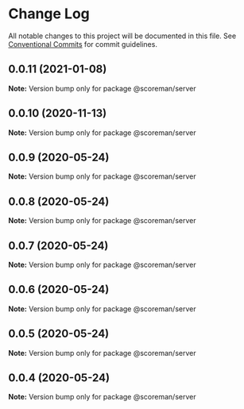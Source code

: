# Change Log

All notable changes to this project will be documented in this file.
See [Conventional Commits](https://conventionalcommits.org) for commit guidelines.

## 0.0.11 (2021-01-08)

**Note:** Version bump only for package @scoreman/server





## 0.0.10 (2020-11-13)

**Note:** Version bump only for package @scoreman/server





## 0.0.9 (2020-05-24)

**Note:** Version bump only for package @scoreman/server





## 0.0.8 (2020-05-24)

**Note:** Version bump only for package @scoreman/server





## 0.0.7 (2020-05-24)

**Note:** Version bump only for package @scoreman/server





## 0.0.6 (2020-05-24)

**Note:** Version bump only for package @scoreman/server





## 0.0.5 (2020-05-24)

**Note:** Version bump only for package @scoreman/server





## 0.0.4 (2020-05-24)

**Note:** Version bump only for package @scoreman/server
